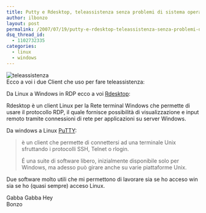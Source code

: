 ```yaml
---
title: Putty e Rdesktop, teleassistenza senza problemi di sistema operativo
author: ilbonzo
layout: post
permalink: /2007/07/19/putty-e-rdesktop-teleassistenza-senza-problemi-di-sistema-operativo/
dsq_thread_id:
  - 1102732335
categories:
  - linux
  - windows
---
```

![teleassistenza][1]  
Ecco a voi i due Client che uso per fare teleassistenza:

Da Linux a Windows in RDP ecco a voi [Rdesktop][2]:

Rdesktop è un client Linux per la Rete terminal Windows che permette di usare il protocollo RDP, il quale fornisce possibilità di visualizzazione e input remoto tramite connessioni di rete per applicazioni su server Windows.

Da windows a Linux [PuTTY][3]:

> è un client che permette di connettersi ad una terminale Unix sfruttando i protocolli SSH, Telnet o rlogin.
> 
> É una suite di software libero, inizialmente disponibile solo per Windows, ma adesso può girare anche su varie piattaforme Unix. 

Due software molto utili che mi permettono di lavorare sia se ho acceso win sia se ho (quasi sempre) acceso Linux.

Gabba Gabba Hey  
Bonzo

<div class='kindleWidget kindleLight' >
  
</div>



 [1]: http://magni.me/wp-content/uploads/2007/07/teleassistenza.gif
 [2]: http://www.rdesktop.org
 [3]: http://www.chiark.greenend.org.uk/~sgtatham/putty/download.html